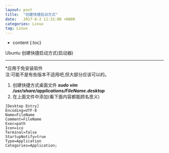 ```yaml
---
layout: post
title:  "创建快捷启动方式"
date:   2017-8-2 11:31:00 +0800
categories: Linux
tag: Linux
---
```


* content
{:toc}

Ubuntu 创建快捷启动方式(启动器)

------------------------------

*应用于免安装软件  
注:可能不是有些版本不适用吧,但大部分应该可以的。

1. 创建快捷方式桌面文件 ***sudo vim /usr/share/applications/FileName.desktop***
2. 在上面文件中添加(看下面内容都能顾名思义)

```linux
[Desktop Entry]
Encoding=UTF-8
Name=FileName
Comment=FileName
Exec=path
Icon=ico
Terminal=false
StartupNotify=true
Type=Application
Categories=Application;
```